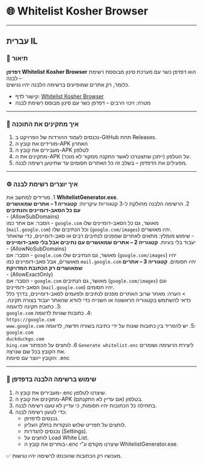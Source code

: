 # 🌐 Whitelist Kosher Browser  

---

## עברית IL

### 📖 תיאור
**דפדפן Whitelist Kosher Browser** הוא דפדפן כשר עם מערכת סינון מבוססת רשימת לבנה –  
כלומר, רק אתרים שמופיעים ברשימה הלבנה יהיו נגישים.  

- קישור לדף: [Whitelist Kosher Browser](https://github.com/JackKahunaLaguna25/WhitelistKosherBrowser/)  
- מטרה: זיכוי הרבים – דפדפן כשר עם סינון מבוסס רשימת לבנה  

---

### 💾 איך מתקינים את התוכנה
1. נכנסים לעמוד ההורדות של הפרויקט ב-GitHub תחת Releases.  
2. מורידים את קובץ ה-APK האחרון
3. מעבירים את קובץ ה-APK לטלפון
4. מתקינים את ה-APK על הטלפון (ייתכן שתצטרכו לאשר התקנה ממקור לא מוכר).  
5. מפעילים את הדפדפן – בשלב זה כל האתרים חסומים עד שתיטען רשימה לבנה.  

---
   
### ⚙️ איך יוצרים רשימת לבנה

‏1. מורידים למחשב את **WhitelistGenerator.exe**.  
‏2. הרשימה הלבנה מחולקת ל-3 קטגוריות עיקריות:
   ‏**קטגוריה 1 – אתרים שמאושרים עם כל הסאב-דומיינים והנתיבים**  
   ‏- (AllowSubDomains)  
   ‏- הסבר: אם אתר כמו `google.com` מאושר, גם כל הסאב-דומיינים שלו (`mail.google.com`) וכל הנתיבים שלו (`google.com/images`) יהיו מאושרים.  
   ‏- שימוש מומלץ: מתאים לאתרים שמפנים לנתיבים רבים או סאב-דומיינים, כדי שהאתר יעבוד בלי בעיות.
   ‏**קטגוריה 2 – אתרים שמאושרים עם נתיבים אבל בלי סאב-דומיינים**  
   ‏- (AllowNoSubDomains)  
   ‏- הסבר: אם `google.com` מאושר, גם הנתיבים שלו (`google.com/images`) יהיו מאושרים, אבל סאב-דומיינים כמו `mail.google.com` יהיו חסומים.
   ‏**קטגוריה 3 – אתרים שמאושרים רק הכתובת המדויקת**  
   ‏- (AllowExactOnly)  
   ‏- הסבר: אם `google.com` מאושר, גם הנתיבים (`google.com/images`) וגם הסאב-דומיינים (`mail.google.com`) יהיו חסומים.  
   ‏> הערה: מאחר שרוב האתרים מפנים לנתיבים ולפעמים לסאב-דומיינים, בדרך כלל כדאי להשתמש בקטגוריה הראשונה או השנייה כדי לוודא שהאתר יעבוד בצורה תקינה.
‏3. כתובת תקינה לדוגמה:  
‏`google.com`
‏4. כתובות שגויות לדוגמה:  
‏`https://google.com`  
‏`www.google.com`
‏5. יש להפריד בין כתובות שונות על ידי כתיבה בשורה חדשה, לדוגמה:  
‏`google.com`  
‏`duckduckgo.com`  
‏`bing.com`
‏6. לוחצים על הכפתור `Generate whitelist.enc` ליצירת הרשימה ושומרים את הקובץ בכל שם שנרצה.  
   ‏הקובץ ייווצר עם סיומת: .enc

---

### 📱 שימוש ברשימה הלבנה בדפדפן
1. מעבירים את קובץ ה-.enc שיצרנו לטלפון.  
2. מתקינים את קובץ ה-APK בטלפון (אם עדיין לא התקנתם).  
3. בתחילה כל הכתובות יהיו חסומות, כי עדיין לא טענו רשימה לבנה.  
4. כדי לטעון רשימה לבנה:  
   - נכנסים לדפדפן.  
   - לוחצים על תפריט שלוש הנקודות בחלק העליון.  
   - נכנסים להגדרות (Settings).  
   - לוחצים על Load White List.  
   - בוחרים את קובץ ה-.enc שיצרנו מקודם ע"י WhitelistGenerator.exe.  

✅ מעכשיו רק הכתובות שהוכנסו לרשימה יהיו נגישות.
